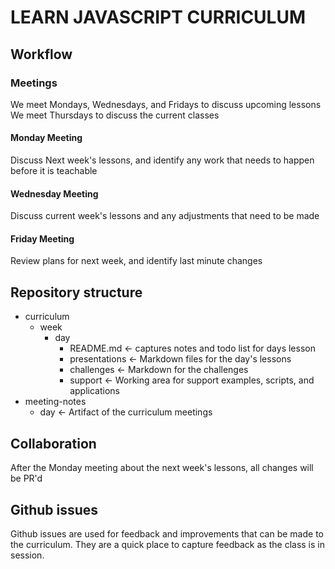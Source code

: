 # LEARN JAVASCRIPT CURRICULUM

## Workflow

### Meetings

We meet Mondays, Wednesdays, and Fridays to discuss upcoming lessons
We meet Thursdays to discuss the current classes

#### Monday Meeting

Discuss Next week's lessons, and identify any work that needs to happen before it is teachable

#### Wednesday Meeting

Discuss current week's lessons and any adjustments that need to be made

#### Friday Meeting

Review plans for next week, and identify last minute changes

## Repository structure

- curriculum
  - week
    - day
      - README.md      <- captures notes and todo list for days lesson
      - presentations  <- Markdown files for the day's lessons
      - challenges     <- Markdown for the challenges
      - support        <- Working area for support examples, scripts, and applications
- meeting-notes
  - day                <- Artifact of the curriculum meetings

## Collaboration

After the Monday meeting about the next week's lessons, all changes will be PR'd

## Github issues

Github issues are used for feedback and improvements that can be made to the curriculum.  They are a quick place to capture feedback as the class is in session.


